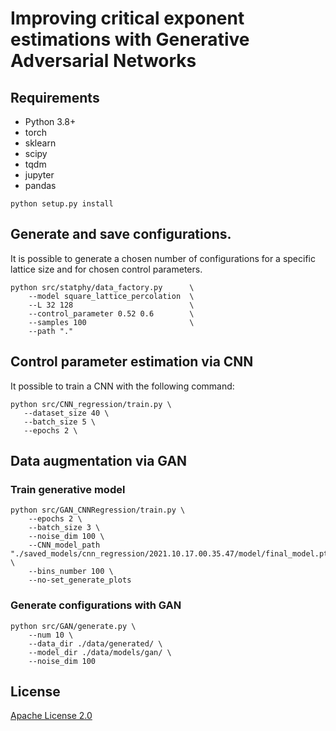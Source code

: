 # Improving critical exponent estimations with Generative Adversarial Networks

## Requirements

* Python 3.8+
* torch
* sklearn
* scipy
* tqdm
* jupyter
* pandas

```shell
python setup.py install
```

## Generate and save configurations.

It is possible to generate a chosen number of configurations for a specific lattice size and for chosen control parameters.

```shell
python src/statphy/data_factory.py      \
    --model square_lattice_percolation  \
    --L 32 128                          \
    --control_parameter 0.52 0.6        \
    --samples 100                       \
    --path "."
```

## Control parameter estimation via CNN

It possible to train a CNN with the following command:

 ```shell
python src/CNN_regression/train.py \
    --dataset_size 40 \
    --batch_size 5 \
    --epochs 2 \  
 ```

## Data augmentation via GAN

### Train generative model

```shell
python src/GAN_CNNRegression/train.py \
	--epochs 2 \
	--batch_size 3 \
	--noise_dim 100 \
	--CNN_model_path "./saved_models/cnn_regression/2021.10.17.00.35.47/model/final_model.pt" \
	--bins_number 100 \
	--no-set_generate_plots 
``` 

### Generate configurations with GAN

```shell
python src/GAN/generate.py \
    --num 10 \
    --data_dir ./data/generated/ \
    --model_dir ./data/models/gan/ \
    --noise_dim 100
```

## License
[Apache License 2.0](https://github.com/bisonai/mobilenetv3-tensorflow/blob/master/LICENSE)
